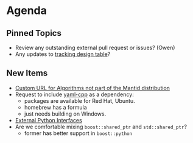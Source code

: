 Agenda
======

Pinned Topics
-------------
* Review any outstanding external pull request or issues? (Owen)
* Any updates to [tracking design table](https://github.com/mantidproject/documents/blob/master/Project-Management/TechnicalSteeringCommittee/reports/TSC-TrackingDesignProposals.md)?

New Items
---------
- [Custom URL for Algorithms not part of the Mantid distribution](https://github.com/mantidproject/documents/pull/41/files)
- Request to include [yaml-cpp](https://github.com/jbeder/yaml-cpp) as a dependency:
  * packages are available for Red Hat, Ubuntu.
  * homebrew has a formula
  * just needs building on Windows.
- [External Python Interfaces](https://github.com/mantidproject/documents/pull/40)
- Are we comfortable mixing `boost::shared_ptr` and `std::shared_ptr`?
  - former has better support in `boost::python`
